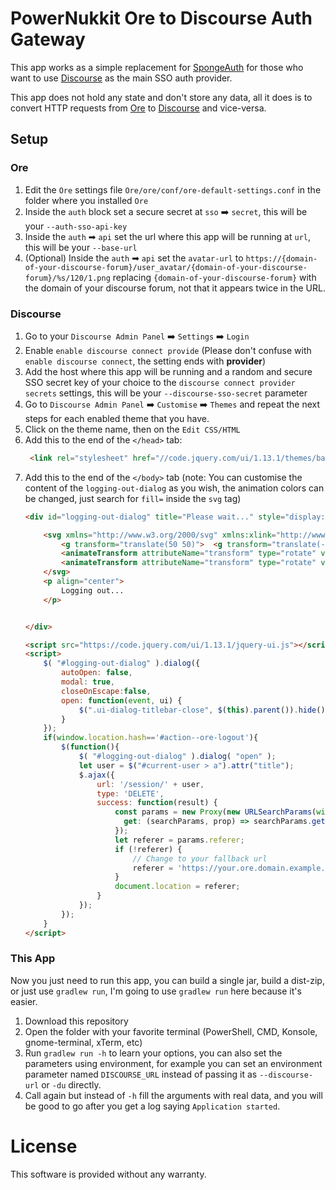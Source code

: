 # PowerNukkit Ore to Discourse Auth Gateway
This app works as a simple replacement for [SpongeAuth][SpongeAuth] for
those who want to use [Discourse][Discourse] as the main SSO auth provider.

This app does not hold any state and don't store any data, all it does is to convert HTTP requests from 
[Ore][Ore] to [Discourse][Discourse] and vice-versa.

## Setup
### Ore
1. Edit the `Ore` settings file `Ore/ore/conf/ore-default-settings.conf` in the folder where you installed `Ore`
2. Inside the `auth` block set a secure secret at `sso` ➡️ `secret`, this will be your `--auth-sso-api-key`
3. Inside the `auth` ➡ `api` set the url where this app will be running at `url`, this will be your `--base-url`
4. (Optional) Inside the `auth` ➡ `api` set the `avatar-url` to `https://{domain-of-your-discourse-forum}/user_avatar/{domain-of-your-discourse-forum}/%s/120/1.png` replacing `{domain-of-your-discourse-forum}` with the domain of your discourse forum, not that it appears twice in the URL.

### Discourse
1. Go to your `Discourse Admin Panel` ➡️ `Settings` ➡️ `Login`
2. Enable `enable discourse connect provide` (Please don't confuse with `enable discourse connect`, the setting ends with **provider**)
3. Add the host where this app will be running and a random and secure SSO secret key of your choice to the `discourse connect provider secrets` settings, this will be your `--discourse-sso-secret` parameter
4. Go to `Discourse Admin Panel` ➡️ `Customise` ➡️ `Themes` and repeat the next steps for each enabled theme that you have.
5. Click on the theme name, then on the `Edit CSS/HTML`
6. Add this to the end of the `</head>` tab:
    ```html
     <link rel="stylesheet" href="//code.jquery.com/ui/1.13.1/themes/base/jquery-ui.css">
    ```
7. Add this to the end of the `</body>` tab (note: You can customise the content of the `logging-out-dialog` as you wish, the animation colors can be changed, just search for `fill=` inside the `svg` tag)
    ```html
    <div id="logging-out-dialog" title="Please wait..." style="display: none">
    
        <svg xmlns="http://www.w3.org/2000/svg" xmlns:xlink="http://www.w3.org/1999/xlink" style="margin:auto;background:#fff;display:block;" width="200px" height="200px" viewBox="0 0 100 100" preserveAspectRatio="xMidYMid">
            <g transform="translate(50 50)">  <g transform="translate(-19 -19) scale(0.6)"> <g>
            <animateTransform attributeName="transform" type="rotate" values="0;45" keyTimes="0;1" dur="0.2s" begin="0s" repeatCount="indefinite"></animateTransform><path d="M31.35997276079435 21.46047782418268 L38.431040572659825 28.531545636048154 L28.531545636048154 38.431040572659825 L21.46047782418268 31.359972760794346 A38 38 0 0 1 7.0000000000000036 37.3496987939662 L7.0000000000000036 37.3496987939662 L7.000000000000004 47.3496987939662 L-6.999999999999999 47.3496987939662 L-7 37.3496987939662 A38 38 0 0 1 -21.46047782418268 31.35997276079435 L-21.46047782418268 31.35997276079435 L-28.531545636048154 38.431040572659825 L-38.43104057265982 28.531545636048158 L-31.359972760794346 21.460477824182682 A38 38 0 0 1 -37.3496987939662 7.000000000000007 L-37.3496987939662 7.000000000000007 L-47.3496987939662 7.000000000000008 L-47.3496987939662 -6.9999999999999964 L-37.3496987939662 -6.999999999999997 A38 38 0 0 1 -31.35997276079435 -21.460477824182675 L-31.35997276079435 -21.460477824182675 L-38.431040572659825 -28.531545636048147 L-28.53154563604818 -38.4310405726598 L-21.4604778241827 -31.35997276079433 A38 38 0 0 1 -6.999999999999992 -37.3496987939662 L-6.999999999999992 -37.3496987939662 L-6.999999999999994 -47.3496987939662 L6.999999999999977 -47.3496987939662 L6.999999999999979 -37.3496987939662 A38 38 0 0 1 21.460477824182686 -31.359972760794342 L21.460477824182686 -31.359972760794342 L28.531545636048158 -38.43104057265982 L38.4310405726598 -28.53154563604818 L31.35997276079433 -21.4604778241827 A38 38 0 0 1 37.3496987939662 -6.999999999999995 L37.3496987939662 -6.999999999999995 L47.3496987939662 -6.999999999999997 L47.349698793966205 6.999999999999973 L37.349698793966205 6.999999999999976 A38 38 0 0 1 31.359972760794346 21.460477824182682 M0 -23A23 23 0 1 0 0 23 A23 23 0 1 0 0 -23" fill="#1babfa"></path></g></g> <g transform="translate(19 19) scale(0.6)"> <g>
            <animateTransform attributeName="transform" type="rotate" values="45;0" keyTimes="0;1" dur="0.2s" begin="-0.1s" repeatCount="indefinite"></animateTransform><path d="M-31.35997276079435 -21.460477824182675 L-38.431040572659825 -28.531545636048147 L-28.53154563604818 -38.4310405726598 L-21.4604778241827 -31.35997276079433 A38 38 0 0 1 -6.999999999999992 -37.3496987939662 L-6.999999999999992 -37.3496987939662 L-6.999999999999994 -47.3496987939662 L6.999999999999977 -47.3496987939662 L6.999999999999979 -37.3496987939662 A38 38 0 0 1 21.460477824182686 -31.359972760794342 L21.460477824182686 -31.359972760794342 L28.531545636048158 -38.43104057265982 L38.4310405726598 -28.53154563604818 L31.35997276079433 -21.4604778241827 A38 38 0 0 1 37.3496987939662 -6.999999999999995 L37.3496987939662 -6.999999999999995 L47.3496987939662 -6.999999999999997 L47.349698793966205 6.999999999999973 L37.349698793966205 6.999999999999976 A38 38 0 0 1 31.359972760794346 21.460477824182682 L31.359972760794346 21.460477824182682 L38.431040572659825 28.531545636048154 L28.531545636048183 38.4310405726598 L21.460477824182703 31.35997276079433 A38 38 0 0 1 6.9999999999999964 37.3496987939662 L6.9999999999999964 37.3496987939662 L6.999999999999995 47.3496987939662 L-7.000000000000009 47.3496987939662 L-7.000000000000007 37.3496987939662 A38 38 0 0 1 -21.46047782418263 31.359972760794385 L-21.46047782418263 31.359972760794385 L-28.531545636048094 38.43104057265987 L-38.431040572659796 28.531545636048186 L-31.359972760794328 21.460477824182703 A38 38 0 0 1 -37.34969879396619 7.000000000000032 L-37.34969879396619 7.000000000000032 L-47.34969879396619 7.0000000000000355 L-47.3496987939662 -7.000000000000002 L-37.3496987939662 -7.000000000000005 A38 38 0 0 1 -31.359972760794346 -21.460477824182682 M0 -23A23 23 0 1 0 0 23 A23 23 0 1 0 0 -23" fill="#ac384d"></path></g></g></g>
        </svg>
        <p align="center">
            Logging out...
        </p>
    
    
    </div>
    
    <script src="https://code.jquery.com/ui/1.13.1/jquery-ui.js"></script>
    <script>
        $( "#logging-out-dialog" ).dialog({
            autoOpen: false,
            modal: true,
            closeOnEscape:false,
            open: function(event, ui) {
                $(".ui-dialog-titlebar-close", $(this).parent()).hide();
            }
        });
        if(window.location.hash=='#action--ore-logout'){
            $(function(){
                $( "#logging-out-dialog" ).dialog( "open" );
                let user = $("#current-user > a").attr("title");
                $.ajax({
                    url: '/session/' + user,
                    type: 'DELETE',
                    success: function(result) {
                        const params = new Proxy(new URLSearchParams(window.location.search), {
                          get: (searchParams, prop) => searchParams.get(prop),
                        });
                        let referer = params.referer;
                        if (!referer) {
                            // Change to your fallback url
                            referer = 'https://your.ore.domain.example.com/';
                        }
                        document.location = referer;
                    }
                });
            });
        }
    </script>
   ```

### This App
Now you just need to run this app, you can build a single jar, build a dist-zip, or just use `gradlew run`,
I'm going to use `gradlew run` here because it's easier.

1. Download this repository
2. Open the folder with your favorite terminal (PowerShell, CMD, Konsole, gnome-terminal, xTerm, etc)
3. Run `gradlew run -h` to learn your options, you can also set the parameters using environment, for example you can set an environment parameter named `DISCOURSE_URL` instead of passing it as `--discourse-url` or `-du` directly.
4. Call again but instead of `-h` fill the arguments with real data, and you will be good to go after you get a log saying `Application started`. 

# License
This software is provided without any warranty.

[Ore]: https://github.com/SpongePowered/Ore
[SpongeAuth]: https://github.com/SpongePowered/SpongeAuth
[Discourse]: https://github.com/discourse/discourse#readme
